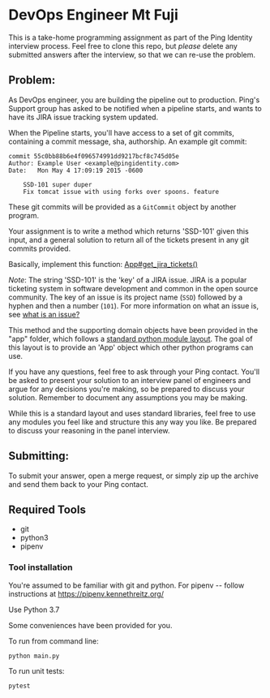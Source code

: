 # DevOps Engineer Mt Fuji

This is a take-home programming assignment as part of the Ping Identity interview
process. Feel free to clone this repo, but _please_ delete any submitted answers after
the interview, so that we can re-use the problem.

## Problem:

As DevOps engineer, you are building the pipeline out to production. Ping's
Support group has asked to be notified when a pipeline starts, and wants to
have its JIRA issue tracking system updated.

When the Pipeline starts, you'll have access to a set of git commits,
containing a commit message, sha, authorship. An example git commit:

```
commit 55c0bb88b6e4f096574991dd9217bcf8c745d05e
Author: Example User <example@pingidentity.com>
Date:   Mon May 4 17:09:19 2015 -0600

    SSD-101 super duper
    Fix tomcat issue with using forks over spoons. feature
```

These git commits will be provided as a `GitCommit` object by another program.

Your assignment is to write a method which returns 'SSD-101' given this input, 
and a general solution to return all of the tickets present in any git commits provided.

Basically, implement this function: [App#get_jira_tickets()](https://github.com/dalvizu/devops-fuji-python/blob/master/fuji/app.py#L12)

_Note_: The string 'SSD-101' is the 'key' of a JIRA issue. JIRA is a popular ticketing system in software development and common in the open source community. The key of an issue is its project name (`SSD`) followed by a hyphen and then a number (`101`). For more information on what an issue is, see [what is an issue?](https://confluence.atlassian.com/jira064/what-is-an-issue-720416138.html)

This method and the supporting domain objects have been provided in the "app" folder, which follows a [standard python module layout](https://realpython.com/pipenv-guide/#package-distribution).
The goal of this layout is to provide an 'App' object which other python programs can use.

If you have any questions, feel free to ask through your Ping contact. You'll be asked to present your solution to an interview panel of engineers and argue for any decisions you're making, so be prepared to discuss your solution. Remember to document any assumptions you may be making.

While this is a standard layout and uses standard libraries, feel free to use any modules you feel 
like and structure this any way you like. Be prepared to discuss your reasoning in the panel interview.

## Submitting:

To submit your answer, open a merge request, or simply zip up the archive and send them back to your Ping contact.

## Required Tools

* git
* python3
* pipenv

### Tool installation

You're assumed to be familiar with git and python. For pipenv -- follow instructions at https://pipenv.kennethreitz.org/

Use Python 3.7

Some conveniences have been provided for you.

To run from command line:
```
python main.py
```

To run unit tests:
```
pytest
```
